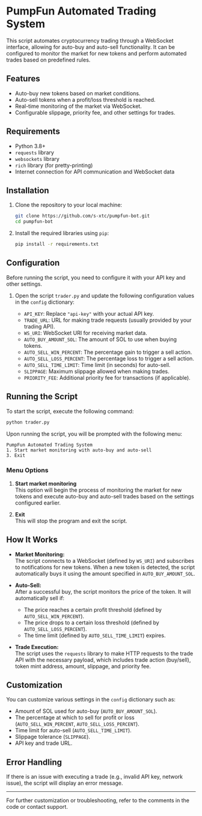# **PumpFun Automated Trading System**

This script automates cryptocurrency trading through a WebSocket interface, allowing for auto-buy and auto-sell functionality. It can be configured to monitor the market for new tokens and perform automated trades based on predefined rules.

## **Features**
- Auto-buy new tokens based on market conditions.
- Auto-sell tokens when a profit/loss threshold is reached.
- Real-time monitoring of the market via WebSocket.
- Configurable slippage, priority fee, and other settings for trades.

## **Requirements**
- Python 3.8+
- `requests` library
- `websockets` library
- `rich` library (for pretty-printing)
- Internet connection for API communication and WebSocket data

## **Installation**

1. Clone the repository to your local machine:
   ```bash
   git clone https://github.com/s-xtc/pumpfun-bot.git
   cd pumpfun-bot
   ```

2. Install the required libraries using `pip`:
   ```bash
   pip install -r requirements.txt
   ```

## **Configuration**

Before running the script, you need to configure it with your API key and other settings.

1. Open the script `trader.py` and update the following configuration values in the `config` dictionary:

   - `API_KEY`: Replace `"api-key"` with your actual API key.
   - `TRADE_URL`: URL for making trade requests (usually provided by your trading API).
   - `WS_URI`: WebSocket URI for receiving market data.
   - `AUTO_BUY_AMOUNT_SOL`: The amount of SOL to use when buying tokens.
   - `AUTO_SELL_WIN_PERCENT`: The percentage gain to trigger a sell action.
   - `AUTO_SELL_LOSS_PERCENT`: The percentage loss to trigger a sell action.
   - `AUTO_SELL_TIME_LIMIT`: Time limit (in seconds) for auto-sell.
   - `SLIPPAGE`: Maximum slippage allowed when making trades.
   - `PRIORITY_FEE`: Additional priority fee for transactions (if applicable).

## **Running the Script**

To start the script, execute the following command:

```bash
python trader.py
```

Upon running the script, you will be prompted with the following menu:

```
PumpFun Automated Trading System
1. Start market monitoring with auto-buy and auto-sell
3. Exit
```

### **Menu Options**
1. **Start market monitoring**  
   This option will begin the process of monitoring the market for new tokens and execute auto-buy and auto-sell trades based on the settings configured earlier.

2. **Exit**  
   This will stop the program and exit the script.

## **How It Works**
- **Market Monitoring:**  
   The script connects to a WebSocket (defined by `WS_URI`) and subscribes to notifications for new tokens. When a new token is detected, the script automatically buys it using the amount specified in `AUTO_BUY_AMOUNT_SOL`.
  
- **Auto-Sell:**  
   After a successful buy, the script monitors the price of the token. It will automatically sell if:
   - The price reaches a certain profit threshold (defined by `AUTO_SELL_WIN_PERCENT`).
   - The price drops to a certain loss threshold (defined by `AUTO_SELL_LOSS_PERCENT`).
   - The time limit (defined by `AUTO_SELL_TIME_LIMIT`) expires.
   
- **Trade Execution:**  
   The script uses the `requests` library to make HTTP requests to the trade API with the necessary payload, which includes trade action (buy/sell), token mint address, amount, slippage, and priority fee.

## **Customization**

You can customize various settings in the `config` dictionary such as:
- Amount of SOL used for auto-buy (`AUTO_BUY_AMOUNT_SOL`).
- The percentage at which to sell for profit or loss (`AUTO_SELL_WIN_PERCENT`, `AUTO_SELL_LOSS_PERCENT`).
- Time limit for auto-sell (`AUTO_SELL_TIME_LIMIT`).
- Slippage tolerance (`SLIPPAGE`).
- API key and trade URL.

## **Error Handling**

If there is an issue with executing a trade (e.g., invalid API key, network issue), the script will display an error message.

---

For further customization or troubleshooting, refer to the comments in the code or contact support.

